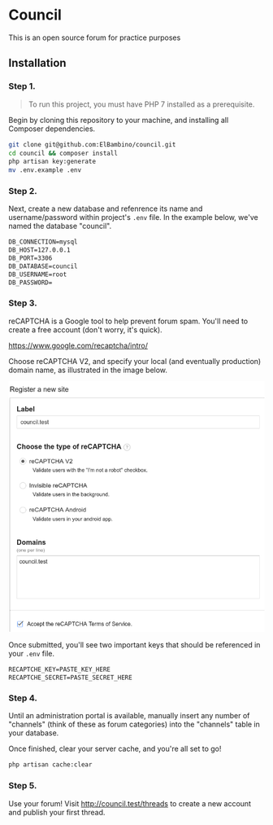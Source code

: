 # Council

This is an open source forum for practice purposes

## Installation

### Step 1.

> To run this project, you must have PHP 7 installed as a prerequisite.

Begin by cloning this repository to your machine, and installing all Composer  dependencies.

```bash
git clone git@github.com:ElBambino/council.git
cd council && composer install
php artisan key:generate
mv .env.example .env
```

### Step 2.

Next, create a new database and refenrence its name and username/password within project's `.env` file. In the example below, we've named the database "council".

```
DB_CONNECTION=mysql
DB_HOST=127.0.0.1
DB_PORT=3306
DB_DATABASE=council
DB_USERNAME=root
DB_PASSWORD=
```

### Step 3.

reCAPTCHA is a Google tool to help prevent forum spam. You'll need to create a free account (don't worry, it's quick).

https://www.google.com/recaptcha/intro/

Choose reCAPTCHA V2, and specify your local (and eventually production) domain name, as illustrated in the image below.

![GitHub Logo](/storage/Markdown/reCAPTCHA.png)

Once submitted, you'll see two important keys that should be referenced in your `.env` file.
```
RECAPTCHE_KEY=PASTE_KEY_HERE
RECAPTCHE_SECRET=PASTE_SECRET_HERE
```

### Step 4.

Until an administration portal is available, manually insert any number of "channels" (think of these as forum categories) into the "channels" table in your database.

Once finished, clear your server cache, and you're all set to go!

```bash
php artisan cache:clear
```
### Step 5.

Use your forum! Visit http://council.test/threads to create a new account and publish your first thread.
